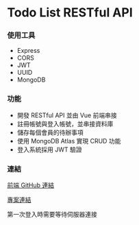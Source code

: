 <h1>Todo List RESTful API</h1>

<h3>使用工具</h3>
<ul>
    <li>Express</li>
    <li>CORS</li>
    <li>JWT</li>
    <li>UUID</li>
    <li>MongoDB</li>
</ul>

<h3>功能</h3>
<ul>
    <li>開發 RESTful API 並由 Vue 前端串接</li>
    <li>註冊帳號與登入帳號，並串接資料庫</li>
    <li>儲存每個會員的待辦事項</li>
    <li>使用 MongoDB Atlas 實現 CRUD 功能</li>
    <li>登入系統採用 JWT 驗證</li>
</ul>

<h3>連結</h3>
<p><a href="https://github.com/a41522001/RESTful-API-Todo-List" target="_blank">前端 GitHub 連結</a></p>
<p><a href="https://todolist-test-5x2t.onrender.com" target="_blank">專案連結</a></p>
<p>第一次登入時需要等待伺服器連接</p>